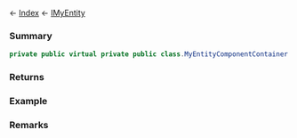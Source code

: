 ← [Index](Api-Index) ← [IMyEntity](VRage.Game.ModAPI.Ingame.IMyEntity)

### Summary

```csharp
private public virtual private public class.MyEntityComponentContainer Components { ; }
```

### Returns

### Example

### Remarks

